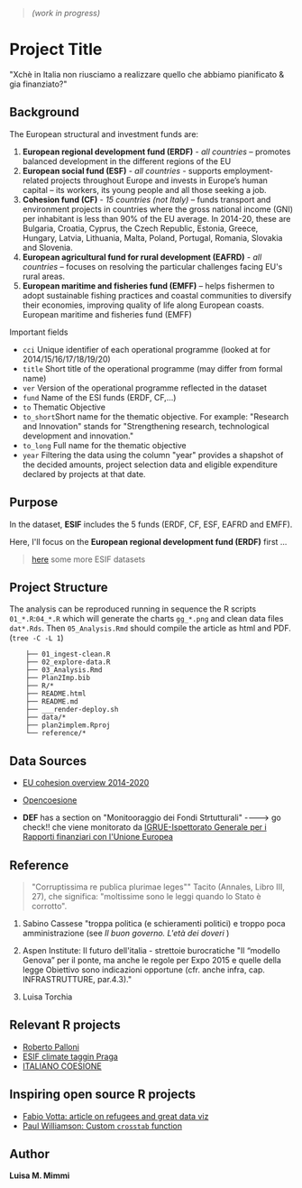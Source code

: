 > _(work in progress)_

# Project Title

"Xchè in Italia non riusciamo a realizzare quello che abbiamo pianificato & gia finanziato?"

## Background 
 
The European structural and investment funds are:

1) **European regional development fund (ERDF)** - _all countries_ – promotes balanced development in the different regions of the EU 
2) **European social fund (ESF)** - _all countries_ - supports employment-related projects throughout Europe and invests in Europe’s human capital – its workers, its young people and all those seeking a job.
3) **Cohesion fund (CF)** - _15 countries (not Italy)_ – funds transport and environment projects in countries where the gross national income (GNI) per inhabitant is less than 90% of the EU average. In 2014-20, these are Bulgaria, Croatia, Cyprus, the Czech Republic, Estonia, Greece, Hungary, Latvia, Lithuania, Malta, Poland, Portugal, Romania, Slovakia and Slovenia.
4) **European agricultural fund for rural development (EAFRD)** - _all countries_ – focuses on resolving the particular challenges facing EU's rural areas.
5) **European maritime and fisheries fund (EMFF)** – helps fishermen to adopt sustainable fishing practices and coastal communities to diversify their economies, improving quality of life along European coasts.
European maritime and fisheries fund (EMFF)

Important fields

+ `cci` Unique identifier of each operational programme (looked at for 2014/15/16/17/18/19/20)
+ `title` Short title of the operational programme (may differ from formal name)
+ `ver` Version of the operational programme reflected in the dataset
+ `fund` Name of the ESI funds (ERDF, CF,...)
+ `to` Thematic Objective
+ `to_short`Short name for the thematic objective. For example: "Research and Innovation" stands for "Strengthening research, technological development and innovation."
+ `to_long` Full name for the thematic objective
+ `year` Filtering the data using the column "year" provides a shapshot of the decided amounts, project selection data and eligible expenditure declared by projects at that date.


## Purpose 
In the dataset, **ESIF** includes the 5 funds (ERDF, CF, ESF, EAFRD and EMFF).

Here, I'll focus on the **European regional development fund (ERDF)** first ... 

> [here](https://cohesiondata.ec.europa.eu/browse?category=2014+%2F+2020+Finances&limitTo=datasets) some more ESIF datasets

## Project Structure
The analysis can be reproduced running in sequence the R scripts `01_*.R`:`04_*.R` which will generate the charts `gg_*.png` and clean data files `dat*.Rds`. 
Then `05_Analysis.Rmd` should compile the article as html and PDF. (`tree -C -L 1`)

```.
    ├── 01_ingest-clean.R
    ├── 02_explore-data.R
    ├── 03_Analysis.Rmd
    ├── Plan2Imp.bib
    ├── R/*
    ├── README.html
    ├── README.md
    ├── ___render-deploy.sh
    ├── data/*
    ├── plan2implem.Rproj
    └── reference/*
```
 
## Data Sources
<!--  + [EU cohesion structural funds](https://cohesiondata.ec.europa.eu/stories/s/Information-maps-tracking-progress-in-investment-a/wjiv-jyr9m) -->
+ [EU cohesion overview 2014-2020](https://cohesiondata.ec.europa.eu/cohesion_overview/14-20#)
+ [Opencoesione](https://opencoesione.gov.it/it/nature/infrastrutture/)

+ **DEF** has a section on "Monitooraggio dei Fondi Strtutturali" ----> go check!!
che viene monitorato da [IGRUE-Ispettorato Generale per i Rapporti finanziari con l'Unione Europea](http://www.rgs.mef.gov.it/VERSIONE-I/e_government/amministrazioni_pubbliche/igrue/index.html)

## Reference
> "Corruptissima re publica plurimae leges"" 
 Tacito (Annales, Libro III, 27), che significa: "moltissime sono le leggi quando lo Stato è corrotto". 

1. Sabino Cassese "troppa politica (e schieramenti politici) e troppo poca amministrazione (see _Il buon governo. L'età dei doveri_ )

2. Aspen Institute: Il futuro dell'italia - strettoie burocratiche 
"Il “modello Genova” per il ponte, ma anche le regole per Expo 2015 e quelle della legge Obiettivo sono indicazioni opportune (cfr. anche infra, cap. INFRASTRUTTURE, par.4.3)."

3. Luisa Torchia 

## Relevant R projects

+ [Roberto Palloni ](https://github.com/rpalloni/ESIFy/tree/cc0dd1c24953e113a909051e84747fc5a2aea87b)
+ [ESIF climate taggin Praga](http://rstudio-pubs-static.s3.amazonaws.com/6975_c4943349b6174f448104a5513fed59a9.html)
+ [ITALIANO COESIONE](https://github.com/andreoliant/octk)


## Inspiring open source R projects

+ [Fabio Votta: article on refugees and great data viz](https://favstats.eu/post/exploring_us_refugee_data/)
+ [Paul Williamson: Custom `crosstab` function](http://rstudio-pubs-static.s3.amazonaws.com/6975_c4943349b6174f448104a5513fed59a9.html)

## Author

**Luisa M. Mimmi**  

<!-- ## License
This project is licensed under the MIT License - see the [LICENSE.md](LICENSE.md) file for details
 -->
 
